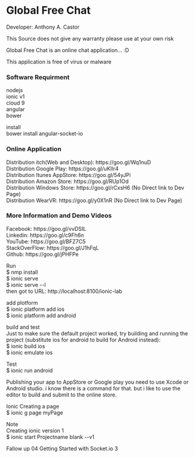 # Global Free Chat
Developer: Anthony A. Castor

This Source does not give any warranty please use at your own risk </br>

Global Free Chat is an online chat application... :D </br>

This application is free of virus or malware </br>

<h3>Software Requirment </h3>
nodejs<br/>
ionic v1<br/>
cloud 9<br/>
angular<br/>
bower<br/>

install</br>
bower install angular-socket-io</br>


<h3>Online Application</h3>
Distribution itch(Web and Desktop): https://goo.gl/Wq1nuD </br>
Distribution Google Play: https://goo.gl/uKIIr4 </br>
Distribution Itunes AppStore: https://goo.gl/54yJPi </br>
Distribution Amazon Store: https://goo.gl/RUp1Od </br>
Distribution Windows Store: https://goo.gl/rCxsH6   (No Direct link to Dev Page) </br>
Distribution WearVR: https://goo.gl/y0X1nR  (No Direct link to Dev Page) </br>

<h3>More Information and Demo Videos </h3>
Facebook: https://goo.gl/vvDSIL </br>
Linkedin: https://goo.gl/c9Fh6n </br>
YouTube: https://goo.gl/BFZ7C5 </br>
StackOverFlow: https://goo.gl/J1hFqL </br>
Github: https://goo.gl/jPHFPe </br>

Run </br>
$ nmp install</br>
$ ionic serve</br>
$ ionic serve --l</br>
then got to URL: http://localhost:8100/ionic-lab

add plotform</br>
$ ionic platform add ios</br>
$ ionic platform add android</br>

build and test</br>
Just to make sure the default project worked, try building and running the project (substitute ios for android to build for Android instead):</br>
$ ionic build ios</br>
$ ionic emulate ios</br>

Test</br>
$ ionic run android

Publishing your app to AppStore or Google play you need to use Xcode or Android studio. i know there is a command for that. but i like to use the editor to build and submit to the online store.</br>

Ionic Creating a page</br>
$ ionic g page myPage</br>

Note</br>
Creating ionic version 1</br>
$ ionic start Projectname blank --v1</br>


Fallow up
04 Getting Started with Socket.io
3